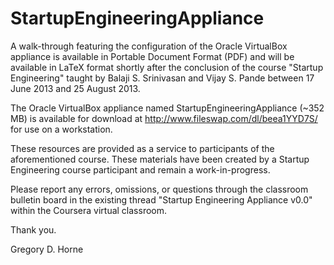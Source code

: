 StartupEngineeringAppliance
===========================

A walk-through featuring the configuration of the Oracle VirtualBox appliance is available in Portable Document Format (PDF)
and will be available in LaTeX format shortly after the conclusion of the course "Startup Engineering" taught by 
Balaji S. Srinivasan and Vijay S. Pande between 17 June 2013 and  25 August 2013.

The Oracle VirtualBox appliance named StartupEngineeringAppliance (~352 MB) is available for download at 
http://www.fileswap.com/dl/beea1YYD7S/ for use on a workstation.

These resources are provided as a service to participants of the aforementioned course. These materials have been
created by a Startup Engineering course participant and remain a work-in-progress.

Please report any errors, omissions, or questions through the classroom bulletin board in the existing thread 
"Startup Engineering Appliance v0.0" within the Coursera virtual classroom.

Thank you.

Gregory D. Horne
